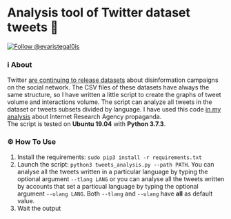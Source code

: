 # Analysis tool of Twitter dataset tweets 🦆

<a href="https://twitter.com/intent/follow?screen_name=evaristegal0is"><img src="https://img.shields.io/twitter/follow/evaristegal0is?style=social" alt="Follow @evaristegal0is"></a>

### ℹ️ About

Twitter [are continuing to release datasets](https://blog.twitter.com/en_us/topics/company/2019/info-ops-disclosure-data-september-2019.html) about disinformation campaigns on the social network. The CSV files of these datasets have always the same structure, so I have written a little script to create the graphs of tweet volume and interactions volume. The script can analyze all tweets in the dataset or tweets subsets divided by language. I have used this code [in my analysis](https://www.gubello.me/blog/about-iran-and-ira-twitter-datasets-for-fun-part-iii/) about Internet Research Agency propaganda.</br>
The script is tested on **Ubuntu 19.04** with **Python 3.7.3**.</br>

### ⚙️ How To Use

1. Install the requirements: `sudo pip3 install -r requirements.txt`
2. Launch the script: `python3 tweets_analysis.py --path PATH`. You can analyse all the tweets written in a particular language by typing the optional argument `--tlang LANG` or you can analyse all the tweets written by accounts that set a particual language by typing the optional argument `--ulang LANG`. Both `--tlang` and `--ulang` have **all** as default value.
3. Wait the output
